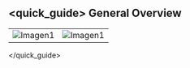 ## <quick_guide> General Overview

|  |  |
|:-------|:-------|
|![Imagen1](http://static.energysistem.com/images/manuals/42556/561d19b570389.jpg)	|![Imagen1](http://static.energysistem.com/images/manuals/42556/561d19aba1c67.jpg)|
</quick_guide>
 
